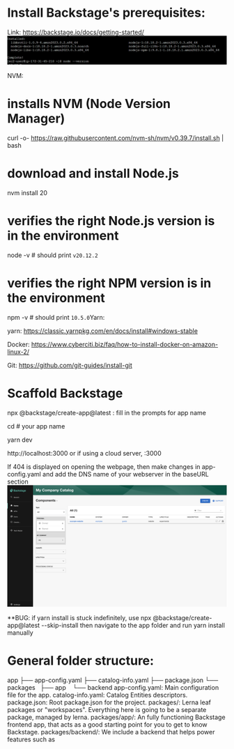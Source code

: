 # Install Backstage's prerequisites:

Link: https://backstage.io/docs/getting-started/
![alt text](image.png)

NVM:
# installs NVM (Node Version Manager)
curl -o- https://raw.githubusercontent.com/nvm-sh/nvm/v0.39.7/install.sh | bash

# download and install Node.js
nvm install 20

# verifies the right Node.js version is in the environment
node -v # should print `v20.12.2`

# verifies the right NPM version is in the environment
npm -v # should print `10.5.0`Yarn:

yarn:
https://classic.yarnpkg.com/en/docs/install#windows-stable

Docker:
https://www.cyberciti.biz/faq/how-to-install-docker-on-amazon-linux-2/

Git:
https://github.com/git-guides/install-git

# Scaffold Backstage

npx @backstage/create-app@latest : fill in the prompts for app name

cd <my-backstage-app-name> # your app name

yarn dev

http://localhost:3000 or if using a cloud server, <public-ip-of-server>:3000

If 404 is displayed on opening the webpage, then make changes in app-config.yaml and add the DNS name of your webserver in the baseURL section
![alt text](image-1.png)

**BUG: if yarn install is stuck indefinitely, use 
npx @backstage/create-app@latest --skip-install 
then navigate to the app folder and run yarn install manually

# General folder structure:
app
├── app-config.yaml
├── catalog-info.yaml
├── package.json
└── packages
    ├── app
    └── backend
app-config.yaml: Main configuration file for the app.
catalog-info.yaml: Catalog Entities descriptors.
package.json: Root package.json for the project.
packages/: Lerna leaf packages or "workspaces". Everything here is going to be a separate package, managed by lerna.
packages/app/: An fully functioning Backstage frontend app, that acts as a good starting point for you to get to know Backstage.
packages/backend/: We include a backend that helps power features such as






